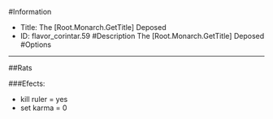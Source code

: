 #Information
 - Title: The [Root.Monarch.GetTitle] Deposed
 - ID: flavor_corintar.59
#Description
The [Root.Monarch.GetTitle] Deposed
#Options

___
##Rats

###Efects:<ul><li>kill ruler = yes</li><li>set karma = 0</li></ul>
